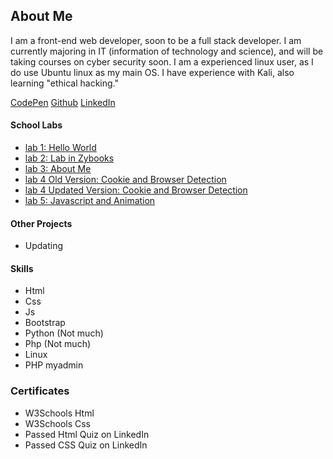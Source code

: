 ## About Me

I am a front-end web developer, soon to be a full stack developer. I am currently majoring in IT (information of technology and science), and will be taking courses on cyber security soon. I am a experienced linux user, as I do use Ubuntu linux as my main OS. I have experience with Kali, also learning "ethical hacking."

[CodePen](https://codepen.io) [Github](https://github.com/sell) [LinkedIn](https://linkedin.com)
#### School Labs ####
- [lab 1: Hello World](Lab1-Hello-World)
- [lab 2: Lab in Zybooks](#)
- [lab 3: About Me](Lab3.-AboutMe)
- [lab 4 Old Version: Cookie and Browser Detection](Lab-4-Cookie-and-Browser-Detection)
- [lab 4 Updated Version: Cookie and Browser Detection](Lab-4-Cookie-and-Browser-Detection-updated)
- [lab 5: Javascript and Animation](Lab5.-Javascript-and-Animation)

#### Other Projects
 - Updating
 
#### Skills
 - Html
 - Css
 - Js
 - Bootstrap
 - Python (Not much)
 - Php (Not much)
 - Linux
 - PHP myadmin
 
 ### Certificates
  - W3Schools Html
  - W3Schools Css
  - Passed Html Quiz on LinkedIn
  - Passed CSS Quiz on LinkedIn
  

